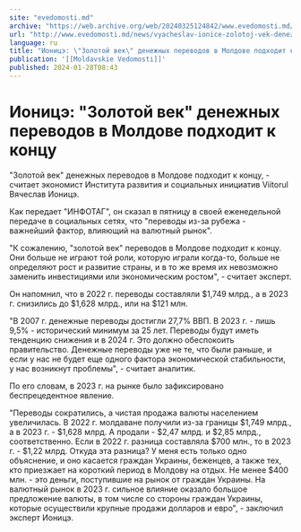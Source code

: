 ```yaml
---
site: "evedomosti.md"
archive: "https://web.archive.org/web/20240325124842/www.evedomosti.md/news/vyacheslav-ionice-zolotoj-vek-denezhnyh-perevodov-v-moldove"
url: "http://www.evedomosti.md/news/vyacheslav-ionice-zolotoj-vek-denezhnyh-perevodov-v-moldove"
language: ru
title: "Ионицэ: \"Золотой век\" денежных переводов в Молдове подходит к концу"
publication: '[[Moldavskie Vedomosti]]'
published: 2024-01-28T08:43
---
```


# Ионицэ: "Золотой век" денежных переводов в Молдове подходит к концу

"Золотой век" денежных переводов в Молдове подходит к концу, - считает экономист Института развития и социальных инициатив Viitorul Вячеслав Ионицэ.

Как передает "ИНФОТАГ", он сказал в пятницу в своей еженедельной передаче в социальных сетях, что "переводы из-за рубежа - важнейший фактор, влияющий на валютный рынок".

"К сожалению, "золотой век" переводов в Молдове подходит к концу. Они больше не играют той роли, которую играли когда-то, больше не определяют рост и развитие страны, и в то же время их невозможно заменить инвестициями или экономическим ростом", - считает эксперт.

Он напомнил, что в 2022 г. переводы составляли $1,749 млрд., а в 2023 г. снизились до $1,628 млрд., или на $121 млн.

"В 2007 г. денежные переводы достигли 27,7% ВВП. В 2023 г. - лишь 9,5% - исторический минимум за 25 лет. Переводы будут иметь тенденцию снижения и в 2024 г. Это должно обеспокоить правительство. Денежные переводы уже не те, что были раньше, и если у нас не будет еще одного фактора экономической стабильности, у нас возникнут проблемы", - считает аналитик.

По его словам, в 2023 г. на рынке было зафиксировано беспрецедентное явление.

"Переводы сократились, а чистая продажа валюты населением увеличилась. В 2022 г. молдаване получили из-за границы $1,749 млрд., а в 2023 г. - $1,628 млрд. А продали - $2,47 млрд. и $2,85 млрд., соответственно. Если в 2022 г. разница составляла $700 млн., то в 2023 г. - $1,22 млрд. Откуда эта разница? У меня есть только одно объяснение, и оно касается граждан Украины, беженцев, а также тех, кто приезжает на короткий период в Молдову на отдых. Не менее $400 млн. - это деньги, поступившие на рынок от граждан Украины. На валютный рынок в 2023 г. сильное влияние оказало большое предложение валюты, в том числе со стороны граждан Украины, которые осуществили крупные продажи долларов и евро", - заключил эксперт Ионицэ.